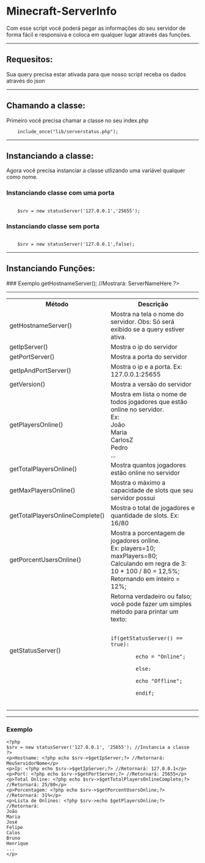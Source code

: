 # Minecraft-ServerInfo
Com esse script você poderá pegar as informações do seu servidor de forma fácil e responsiva e coloca em qualquer lugar através das funções.

<hr>
<h2> Requesitos: </h2>
Sua query precisa estar ativada para que nosso script receba os dados através do json
<hr>

<h2> Chamando a classe: </h2>
Primeiro você precisa chamar a classe no seu index.php<br>
<code>
	include_once("lib/serverstatus.php");
</code>
<hr>

<h2> Instanciando a classe: </h2>
Agora você precisa instanciar a classe utlizando uma variável qualquer como nome.<br>

### Instanciando classe com uma porta
<code>
	$srv = new statusServer('127.0.0.1','25655');
</code>

### Instanciando classe sem porta
<code>
	$srv = new statusServer('127.0.0.1',false);
</code>

<hr>

<h2> Instanciando Funções: </h2>
### Exemplo
	<?php
		echo $srv->getHostnameServer(); //Mostrará: ServerNameHere
	?>

<hr>
<table style="width:100%">
  <tr>
    <th>Método</th>
    <th>Descrição</th> 
  </tr>
  <tr>
    <td>getHostnameServer()</td>
    <td>Mostra na tela o nome do servidor. Obs: Só será exibido se a query estiver ativa.</td> 
  </tr>
  <tr>
    <td>getIpServer()</td>
    <td>Mostra o ip do servidor</td> 
  </tr>
  <tr>
    <td>getPortServer()</td>
    <td>Mostra a porta do servidor</td> 
  </tr>
<tr>
    <td>getIpAndPortServer()</td>
    <td>Mostra o ip e a porta. Ex: 127.0.0.1:25655</td> 
  </tr>
  <tr>
    <td>getVersion()</td>
    <td>Mostra a versão do servidor</td> 
  </tr>
  <tr>
    <td>getPlayersOnline()</td>
    <td>Mostra em lista o nome de todos jogadores que estão online no servidor. <br>Ex: <br>João<br>Maria<br>CarlosZ<br>Pedro<br> ...</td> 
  </tr>
<tr>
    <td>getTotalPlayersOnline()</td>
    <td>Mostra quantos jogadores estão online no servidor</td> 
  </tr>
  <tr>
    <td>getMaxPlayersOnline()</td>
    <td>Mostra o máximo a capacidade de slots que seu servidor possui</td> 
  </tr>
  <tr>
    <td>getTotalPlayersOnlineComplete()</td>
    <td>Mostra o total de jogadores e quantidade de slots. Ex: 16/80</td> 
  </tr>
<tr>
    <td>getPorcentUsersOnline()</td>
    <td>Mostra a porcentagem de jogadores online. <br>Ex: players=10; <br>maxPlayers=80; <br>Calculando em regra de 3: <br>10 * 100 / 80 = 12,5%;<br> Retornando em inteiro = 12%; </td> 
  </tr>
  <tr>
    <td>getStatusServer()</td>
    <td>Retorna verdadeiro ou falso; você pode fazer um simples método para printar um texto:<br>
  	<code>
		if(getStatusServer() == true):<br>
		echo = "Online";<br>
		else:<br>
		echo "Offline";<br>
		endif;<br>
    	</code>
  </td> 
  </tr>
</table>

<hr>

### Exemplo
	<?php 
	$srv = new statusServer('127.0.0.1', '25655'); //Instancia a classe
	?>
	<p>Hostname: <?php echo $srv->$getIpServer;?> //Retornará: MeuServidorNome</p>
	<p>Ip: <?php echo $srv->$getIpServer;?> //Retornará: 127.0.0.1</p>
	<p>Port: <?php echo $srv->$getPortServer;?> //Retornará: 25655</p>
	<p>Total Online: <?php echo $srv->$getTotalPlayersOnlineComplete;?> //Retornará: 25/80</p>
	<p>Porcentagem: <?php echo $srv->$getPorcentUsersOnline;?> //Retornará: 31%</p>
	<p>Lista de Onlines: <?php $srv->echo $getPlayersOnline;?> 
	//Retornará: 
	João
	Maria
	José
	Felipe
	Calos
	Bruno
	Henrique
	...
	</p>

